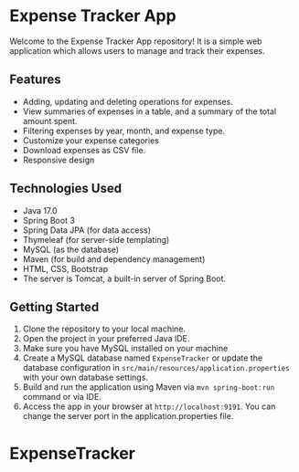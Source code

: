 # Expense Tracker App

Welcome to the Expense Tracker App repository! It is a simple web application which allows users to manage and track their expenses. 


## Features

- Adding, updating and deleting operations for expenses.
- View summaries of expenses in a table, and a summary of the total amount spent.
- Filtering expenses by year, month, and expense type.
- Customize your expense categories
- Download expenses as CSV file.
- Responsive design 

## Technologies Used

- Java 17.0
- Spring Boot 3
- Spring Data JPA (for data access)
- Thymeleaf (for server-side templating)
- MySQL (as the database)
- Maven (for build and dependency management)
- HTML, CSS, Bootstrap
- The server is Tomcat, a built-in server of Spring Boot.

## Getting Started

1. Clone the repository to your local machine.
2. Open the project in your preferred Java IDE.
3. Make sure you have MySQL installed on your machine
4. Create a MySQL database named `ExpenseTracker` or update the database configuration in `src/main/resources/application.properties` with your own database settings.
6. Build and run the application using Maven via `mvn spring-boot:run` command or via IDE.
7. Access the app in your browser at `http://localhost:9191`. You can change the server port in the application.properties file.

# ExpenseTracker
